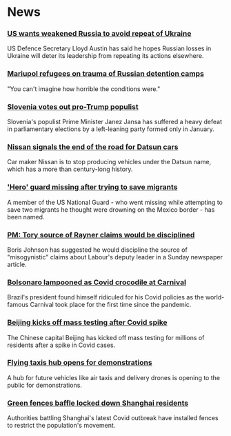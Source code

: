 # News
### [US wants weakened Russia to avoid repeat of Ukraine](https://www.bbc.com/news/world-europe-61214176)
US Defence Secretary Lloyd Austin has said he hopes Russian losses in Ukraine will deter its leadership from repeating its actions elsewhere. 
### [Mariupol refugees on trauma of Russian detention camps](https://www.bbc.com/news/world-europe-61208404)
"You can't imagine how horrible the conditions were."
### [Slovenia votes out pro-Trump populist](https://www.bbc.com/news/world-europe-61214175)
Slovenia's populist Prime Minister Janez Jansa has suffered a heavy defeat in parliamentary elections by a left-leaning party formed only in January. 
### [Nissan signals the end of the road for Datsun cars](https://www.bbc.com/news/business-61212573)
Car maker Nissan is to stop producing vehicles under the Datsun name, which has a more than century-long history.
### ['Hero' guard missing after trying to save migrants](https://www.bbc.com/news/world-us-canada-61218421)
A member of the US National Guard - who went missing while attempting to save two migrants he thought were drowning on the Mexico border - has been named.
### [PM: Tory source of Rayner claims would be disciplined](https://www.bbc.com/news/uk-politics-61213711)
Boris Johnson has suggested he would discipline the source of "misogynistic" claims about Labour's deputy leader in a Sunday newspaper article.
### [Bolsonaro lampooned as Covid crocodile at Carnival](https://www.bbc.com/news/world-latin-america-61216250)
Brazil's president found himself ridiculed for his Covid policies as the world-famous Carnival took place for the first time since the pandemic. 
### [Beijing kicks off mass testing after Covid spike](https://www.bbc.com/news/world-asia-china-61212757)
The Chinese capital Beijing has kicked off mass testing for millions of residents after a spike in Covid cases. 
### [Flying taxis hub opens for demonstrations](https://www.bbc.com/news/uk-england-coventry-warwickshire-61193195)
A hub for future vehicles like air taxis and delivery drones is opening to the public for demonstrations.
### [Green fences baffle locked down Shanghai residents](https://www.bbc.com/news/world-asia-61209761)
Authorities battling Shanghai's latest Covid outbreak have installed fences to restrict the population's movement.
